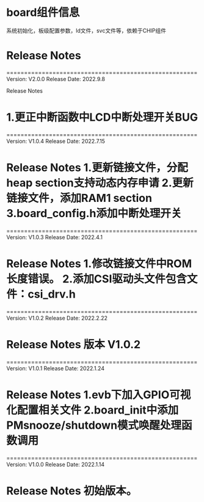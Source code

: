 # board组件信息
系统初始化，板级配置参数，ld文件，svc文件等，依赖于CHIP组件

# Release Notes
======================================================
Version: V2.0.0
Release Date: 2022.9.8

Release Notes

1.更正中断函数中LCD中断处理开关BUG
======================================================

======================================================
Version: V1.0.4
Release Date: 2022.7.15

Release Notes
1.更新链接文件，分配heap section支持动态内存申请
2.更新链接文件，添加RAM1 section
3.board_config.h添加中断处理开关
======================================================

======================================================
Version: V1.0.3
Release Date: 2022.4.1

Release Notes
1.修改链接文件中ROM长度错误。
2.添加CSI驱动头文件包含文件：csi_drv.h
======================================================

======================================================
Version: V1.0.2
Release Date: 2022.2.22

Release Notes
版本 V1.0.2
======================================================

======================================================
Version: V1.0.1
Release Date: 2022.1.24

Release Notes
1.evb下加入GPIO可视化配置相关文件
2.board_init中添加PMsnooze/shutdown模式唤醒处理函数调用
======================================================

======================================================
Version: V1.0.0
Release Date: 2022.1.14

Release Notes
初始版本。
======================================================








